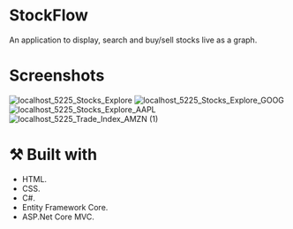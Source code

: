 # StockFlow
An application to display, search and buy/sell stocks live as a graph.

# Screenshots
![localhost_5225_Stocks_Explore](https://github.com/AhmedFouly/StockFlow/assets/21375764/d35b1b29-fc0f-49fc-a3be-b80df96b6e38)
![localhost_5225_Stocks_Explore_GOOG](https://github.com/AhmedFouly/StockFlow/assets/21375764/3f7be07e-d94b-4f1e-b8cf-e83f6b560650)
![localhost_5225_Stocks_Explore_AAPL](https://github.com/AhmedFouly/StockFlow/assets/21375764/aef973c8-9340-46a6-b09b-bf63681ec661)
![localhost_5225_Trade_Index_AMZN (1)](https://github.com/AhmedFouly/StockFlow/assets/21375764/fac04aaa-99aa-4cce-9a92-8bd6213f6dba)


# ⚒ Built with
- HTML.
- CSS.
- C#.
- Entity Framework Core.
- ASP.Net Core MVC.
